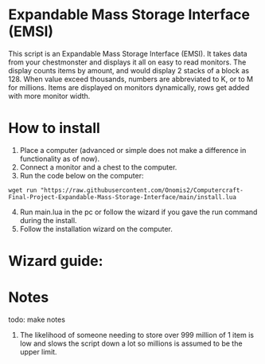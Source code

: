 # Expandable Mass Storage Interface (EMSI)
This script is an Expandable Mass Storage Interface (EMSI). It takes data from your chestmonster and displays it all on easy to read monitors. The display counts items by amount, and would display 2 stacks of a block as 128. When value exceed thousands, numbers are abbreviated to K, or to M for millions. Items are displayed on monitors dynamically, rows get added with more monitor width.

# How to install
1. Place a computer (advanced or simple does not make a difference in functionality as of now).
2. Connect a monitor and a chest to the computer.
3. Run the code below on the computer:
```
wget run "https://raw.githubusercontent.com/Onomis2/Computercraft-Final-Project-Expandable-Mass-Storage-Interface/main/install.lua
```
4. Run main.lua in the pc or follow the wizard if you gave the run command during the install.
5. Follow the installation wizard on the computer.

# Wizard guide:


# Notes
todo: make notes
1. The likelihood of someone needing to store over 999 million of 1 item is low and slows the script down a lot so millions is assumed to be the upper limit. 
